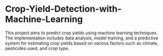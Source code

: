 # Crop-Yield-Detection-with-Machine-Learning
This project aims to predict crop yields using machine learning techniques. The implementation  includes data analysis, model training, and a predictive system for estimating crop yields based  on various factors such as climate, pesticides used, and crop type.
